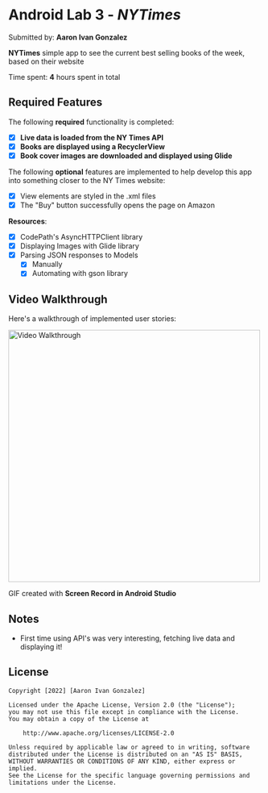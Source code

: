 # Android Lab 3 - *NYTimes*

Submitted by: **Aaron Ivan Gonzalez**

**NYTimes** simple app to see the current best selling books of the week, based on their website

Time spent: **4** hours spent in total

## Required Features

The following **required** functionality is completed:

- [x] **Live data is loaded from the NY Times API**
- [x] **Books are displayed using a RecyclerView**
- [x] **Book cover images are downloaded and displayed using Glide**

The following **optional** features are implemented to help develop this app into something closer to the NY Times website:

- [x] View elements are styled in the .xml files
- [x] The "Buy" button successfully opens the page on Amazon

**Resources**:

- [x] CodePath's AsyncHTTPClient library
- [x] Displaying Images with Glide library
- [x] Parsing JSON responses to Models
  - [x] Manually
  - [x] Automating with gson library

## Video Walkthrough

Here's a walkthrough of implemented user stories:

<img src='NYTimes.gif' title='NYTimes' width='' alt='Video Walkthrough' width="500" height="500"/>

<!-- Replace this with whatever GIF tool you used! -->
GIF created with **Screen Record in Android Studio**  
<!-- Recommended tools:
[Kap](https://getkap.co/) for macOS
[ScreenToGif](https://www.screentogif.com/) for Windows
[peek](https://github.com/phw/peek) for Linux. -->

## Notes

- First time using API's was very interesting, fetching live data and displaying it!

## License

    Copyright [2022] [Aaron Ivan Gonzalez]

    Licensed under the Apache License, Version 2.0 (the "License");
    you may not use this file except in compliance with the License.
    You may obtain a copy of the License at

        http://www.apache.org/licenses/LICENSE-2.0

    Unless required by applicable law or agreed to in writing, software
    distributed under the License is distributed on an "AS IS" BASIS,
    WITHOUT WARRANTIES OR CONDITIONS OF ANY KIND, either express or implied.
    See the License for the specific language governing permissions and
    limitations under the License.
